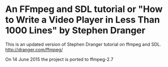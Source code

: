 An FFmpeg and SDL tutorial or "How to Write a Video Player in Less Than 1000 Lines" by Stephen Dranger
===================

This is an updated version of Stephen Dranger tutorial on ffmpeg and SDL.
http://dranger.com/ffmpeg/

On 14 June 2015 the project is ported to ffmpeg-2.7
